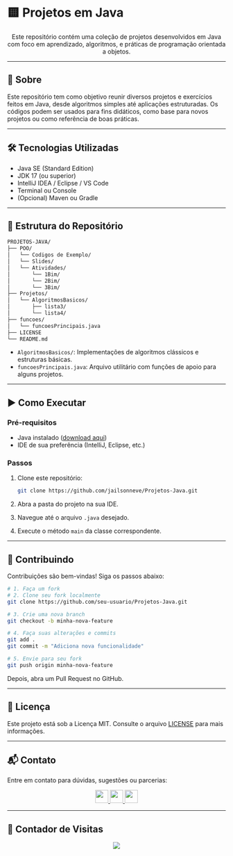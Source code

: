 # 🟨 Projetos em Java

<p align="center">
  Este repositório contém uma coleção de projetos desenvolvidos em Java com foco em aprendizado, algoritmos, e práticas de programação orientada a objetos.
</p>

---

## 📌 Sobre

Este repositório tem como objetivo reunir diversos projetos e exercícios feitos em Java, desde algoritmos simples até aplicações estruturadas. Os códigos podem ser usados para fins didáticos, como base para novos projetos ou como referência de boas práticas.

---

## 🛠️ Tecnologias Utilizadas

- Java SE (Standard Edition)
- JDK 17 (ou superior)
- IntelliJ IDEA / Eclipse / VS Code
- Terminal ou Console
- (Opcional) Maven ou Gradle

---

## 📁 Estrutura do Repositório

```bash
PROJETOS-JAVA/
├── POO/
│   └── Codigos de Exemplo/
│   └── Slides/
│   └── Atividades/
│      	└── 1Bim/
│      	└── 2Bim/
│      	└── 3Bim/
├── Projetos/
│   └── AlgoritmosBasicos/
│       ├── lista3/
│       └── lista4/
├── funcoes/
│   └── funcoesPrincipais.java
├── LICENSE
└── README.md
```

- `AlgoritmosBasicos/`: Implementações de algoritmos clássicos e estruturas básicas.
- `funcoesPrincipais.java`: Arquivo utilitário com funções de apoio para alguns projetos.

---

## ▶️ Como Executar

### Pré-requisitos

- Java instalado ([download aqui](https://www.oracle.com/java/technologies/javase-downloads.html))
- IDE de sua preferência (IntelliJ, Eclipse, etc.)

### Passos

1. Clone este repositório:
   ```bash
   git clone https://github.com/jailsonneve/Projetos-Java.git
   ```

2. Abra a pasta do projeto na sua IDE.

3. Navegue até o arquivo `.java` desejado.

4. Execute o método `main` da classe correspondente.

---

## 🤝 Contribuindo

Contribuições são bem-vindas! Siga os passos abaixo:

```bash
# 1. Faça um fork
# 2. Clone seu fork localmente
git clone https://github.com/seu-usuario/Projetos-Java.git

# 3. Crie uma nova branch
git checkout -b minha-nova-feature

# 4. Faça suas alterações e commits
git add .
git commit -m "Adiciona nova funcionalidade"

# 5. Envie para seu fork
git push origin minha-nova-feature
```

Depois, abra um Pull Request no GitHub.

---

## 📝 Licença

Este projeto está sob a Licença MIT. Consulte o arquivo [LICENSE](./LICENSE) para mais informações.

---

## 📬 Contato

Entre em contato para dúvidas, sugestões ou parcerias:

<p align="center">
  <a href="https://www.instagram.com/arthur.dai.52" target="_blank">
    <img src="https://img.shields.io/static/v1?message=Instagram&logo=instagram&label=&color=E4405F&logoColor=white&style=for-the-badge" height="30" />
  </a>
  <a href="https://discord.com/users/jailsonneve" target="_blank">
    <img src="https://img.shields.io/static/v1?message=Discord&logo=discord&label=&color=7289DA&logoColor=white&style=for-the-badge" height="30" />
  </a>
  <a href="mailto:daiarthur053@gmail.com" target="_blank">
    <img src="https://img.shields.io/static/v1?message=Gmail&logo=gmail&label=&color=D14836&logoColor=white&style=for-the-badge" height="30" />
  </a>
</p>

---

## 👀 Contador de Visitas

<p align="center">
  <img src="https://profile-counter.glitch.me/Projetos-Java/count.svg?" />
</p>
